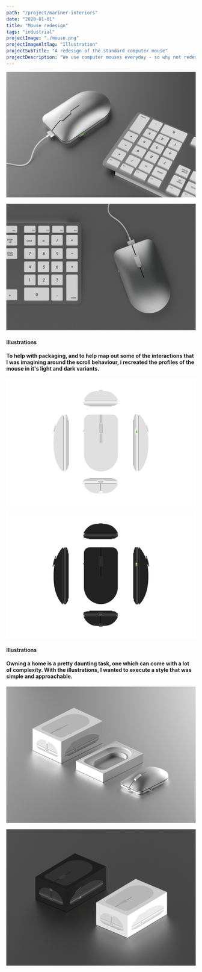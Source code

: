 ```yaml
---
path: "/project/mariner-interiors"
date: "2020-01-01"
title: "Mouse redesign"
tags: "industrial"
projectImage: "./mouse.png"
projectImageAltTag: "Illustration"
projectSubTitle: "A redesign of the standard computer mouse"
projectDescription: "We use computer mouses everyday - so why not redesign one?"
---
```


![Context shot 1](./contextperspective.jpg)

![Context shot 2](./contextorthoganal.jpg)

<div class="project-sub-head">
    <h4 class="project-sub-title">
        Illustrations
    </h4>
    <h4 class="project-description">
        To help with packaging, and to help map out some of the interactions that I was imagining around the scroll behaviour, i recreated the profiles of the mouse in it's light and dark variants.
    </h4>
</div>

![Light mouse illustrations](./illustrations-light.png)

![Dark mouse illustrations](./illustrations-dark.png)

<div class="project-sub-head">
    <h4 class="project-sub-title">
        Illustrations
    </h4>
    <h4 class="project-description">
        Owning a home is a pretty daunting task, one which can come with a lot of complexity. With the illustrations, I wanted to execute a style that was simple and approachable. 
    </h4>
</div>

![Packaging](./packaging.jpg)

![Light and dark versions](./light-and-dark.jpg)